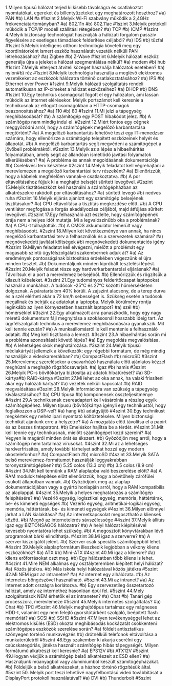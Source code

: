 1.Milyen típusú hálózat terjed ki kisebb távolságra és csatlakoztat nyomtatókat, egereket és billentyűzeteket egy meghatározott hoszthoz? #a) PAN #b) LAN #a #1szint
2.Melyik Wi-Fi szabvány működik a 2,4GHz frekvenciatartományban? #a) 802.11n #b) 802.11ac #1szint
3.Melyik protokoll működik a TCP/IP modell szállítási rétegében? #a) TCP #b) ICMP #1szint
4.Melyik biztonsági technológiát használják a hálózati forgalom passzív figyelésére az esetleges támadások felderítése céljából? #a) IDS #b) tűzfal #1szint
5.Melyik intelligens otthoni technológia követeli meg egy koordinátorként ismert eszköz használatát vezeték nélküli PAN létrehozásához? #a) Zigbee #b) Z-Wave #1szint
6.Melyik hálózati eszköz generálja újra a jeleket a hálózat szegmentálása nélkül? #a) modem #b) hub #1szint
7.Melyik elterjedt átviteli közeget használja hálózatok esetében? #a) nylon#b) réz #1szint
8.Melyik technológia használja a meglévő elektromos vezetékeket az eszközök hálózatra történő csatlakoztatásához? #a) IPS #b) Ethernet over Power #1szint
9.Melyik hálózati szolgáltatás rendeli automatikusan az IP-címeket a hálózat eszközeihez? #a) DHCP #b) DNS #1szint
10.Egy technikus csomagokat fogott el egy hálózaton, ami lassan működik az internet elérésekor. Melyik portszámot kell keresnie a technikusnak az elfogott csomagokban a HTTP-csomagok beazonosításához? #a) 110 #b) 80 #1szint
11.Mi jelzi a tápegység meghibásodását? #a) A számítógép egy POST hibakódot jelez. #b) A számítógép nem mindig indul el. #2szint
12.Miért fontos egy cégnek meggyőződni arról, hogy a számítógépek megelőző karbantartása megtörtént? #a) A megelőző karbantartás lehetővé teszi egy IT-menedzser számára, hogy ellenőrizze a számítógép telepített eszközeinek helyét és állapotát. #b) A megelőző karbantartás segít megvédeni a számítógépet a jövőbeli problémáktól. #2szint 
13.Melyik az a lépés a hibaelhárítás folyamatában, amely segít az állandóan ismétlődő javítási folyamatok elkerülésében? #a) A probléma és annak megoldásának dokumentációja #b) Cselekvési terv készítése #2szint
14.Melyik feladatot kell végrehajtani a merevlemezen a megelőző karbantartási terv részeként? #a) Ellenőrizzük, hogy a kábelek megfelelően vannak-e csatlakoztatva. #b) A por eltávolításához fújjuk ki a meghajtó belsejét sűrített levegővel. #2szint
15.Melyik tisztítóeszközt kell használni a számítógépházban az alkatrészekre rakódott por eltávolításához? #a) sűrített levegő #b) nedves ruha #2szint
16.Melyik eljárás ajánlott egy számítógép belsejének tisztításakor? #a) CPU eltávolítása a tisztítás megkezdése előtt. #b) A CPU ventilátor megfogása a forgás akadályozása céljából, majd átfújása sűrített levegővel. #2szint
17.Egy felhasználó azt észlelte, hogy számítógépének órája nem a helyes időt mutatja. Mi a legvalószínűbb oka a problémának? #a) A CPU-t túlhajtották. #b) A CMOS akkumulátor lemerült vagy meghibásodott. #2szint
18.Milyen két következménye van annak, ha nincs megelőző karbantartási terv a felhasználók és a szervezetek számára? #a) megnövekedett javítási költségek  #b) megnövekedett dokumentációs igény #2szint
19.Milyen feladatot kell elvégezni, mielőtt a problémát egy magasabb szintű ügyfélszolgálati szakembernek adjuk át? #a) Az eredmények pontosságának biztosítása érdekében végezzünk el újra minden tesztet. #b) Dokumentáljunk minden kipróbált tesztelési lépést. #2szint
20.Melyik feladat része egy hardverkarbantartási eljárásnak? #a) Távolítsuk el a port a merevlemez belsejéből. #b) Ellenőrizzük és rögzítsük a kilazult kábeleket. #3szint
21.Egy tudományos felderítőcsapat laptopokat használ a munkához. A tudósok -25°C és 27°C közötti hőmérsékleten dolgoznak. A páratartalom 40% körüli. A zajszint alacsony, de a terep durva és a szél elérheti akár a 72 km/h sebességet is. Szükség esetén a tudósok megállnak és beírják az adatokat a laptopba. Melyik körülmény rontja leginkább az ilyen környezetben használt laptopot? #a) szél #b) hőmérséklet #3szint
22.Egy alkalmazott arra panaszkodik, hogy egy nagy méretű dokumentum fájl megnyitása a szokásosnál hosszabb ideig tart. Az ügyfélszolgálati technikus a merevlemez meghibásodására gyanakszik. Mit kell tennie ezután? #a) A munkaállomásról le kell mentenie a felhasználó adatait. #b) Meg kell tisztítania a lemezt. #3szint
23.A hibaelhárítás során mi a probléma azonosítását követő lépés? #a) Egy megoldás megvalósítása. #b) A lehetséges okok meghatározása. #3szint
24.Melyik típusú médiakártyát jellemzik a következők: egy régebbi formátum, de még mindig használják a videokamerákban? #a) CompactFlash #b) microSD #3szint
25.Merevlemez szerelésekor a csavarhúzó használata előtt ajánlatos kézzel meghúzni a meghajtó rögzítőcsavarjait. #a) igaz #b) hamis #3szint
26.Melyik PC-s bővítőkártya biztosítja az adatok hibatűrését? #a) SD-kártya#b) RAID-kártya #3szint
27.Mi lehet az oka annak, ha valaki frissíteni akar egy hálózati kártyát? #a) vezeték nélküli kapcsolat #b) RAID megvalósítása #3szint
28.Melyik információra van szükség a tápegység kiválasztásához? #a) CPU típusa #b) komponensek összteljesítménye #4szint 
29.A technikusnak csereadaptert kell vásárolnia a részleg egyik számítógépéhez. Milyen típusú (bővítő)kártya igényli egy technikustól, hogy foglalkozzon a DSP-vel? #a) hang #b) adatgyűjtő #4szint
30.Egy technikust megkértek egy nehéz ipari nyomtató költöztetésére. Milyen biztonsági technikát ajánlunk erre a helyzetre? #a) A mozgatás előtt távolítsa el a papírt és az összes tintapatront. #b) Emeléskor hajlítsa be a térdét. #4szint
31.Mit kell tennie egy technikusnak, mielőtt számítógépet kezd szerelni? #a) Vegyen le magáról minden órát és ékszert. #b) Győződjön meg arról, hogy a számítógép nem tartalmaz vírusokat. #4szint
32.Mi az a lehetséges hardverfrissítés, amely további tárhelyet adhat hozzá egy modern okostelefonhoz? #a) CompactFlash #b) microSD #4szint
33.Melyik SATA belső merevlemez-formátumot használják leggyakrabban toronyszámítógépben? #a) 5.25 colos (13.3 cm) #b) 3.5 colos (8.9 cm) #4szint
34.Mit kell tennünk a RAM alaplapba való beszerelése előtt? #a) A RAM modulok telepítése előtt ellenőrizzük, hogy a bővítőhely zárófülei csukott állapotban vannak. #b) Győződjünk meg az alaplap dokumentációjában vagy a gyártó honlapján arról, hogy a RAM kompatibilis az alaplappal. #4szint
35.Melyik a helyes meghatározás a számítógép felépítésére? #a) Vezérlő egység, logisztikai egység, memória, háttértárak, be- és kimeneti egységek #b) Vezérlő egység, aritmetikai-logikai egység, memória, háttértárak, be- és kimeneti egységek #4szint
36.Milyen előnnyel járhat a LAN kialakítása? #a) Az internetkapcsolat megosztható a kliensek között. #b) Megnő az internetelérés sávszélessége #4szint
37.Melyik állítás igaz egy BIZTONSÁGOS hálózatra? #a) A helyi hálózat kiépítésével kevesebb nyomtatóra lehet szükség. #b) A megosztott könyvtárakban lévő programokat bárki elindíthatja. #4szint
38.Mi igaz a szerverre? #a) A szerver kiszolgálót jelent. #b) Szerver csak speciális számítógépből lehet. #4szint
39.Melyik alaplapformátum illeszkedik legjobban a vékony kliens eszközökhöz? #a) ATX #b) Mini-ATX #4szint
40.Mi igaz a kliensre? #a)  kliens erőforrásokat oszt meg. #b) Egy hálózatban több kliens is lehet. #4szint 
41.Mire NEM alkalmas egy osztályteremben kiépített helyi hálózat? #a)  Közös játékra. #b) Más iskola helyi hálózatával közös játékra #5szint
42.Mi NEM igaz az intranetre? #a)  Az internet egy alhálózata. #b) Az internetes böngészővel használható. #5szint
43.Mi az intranet? #a)  Az internet adott országra korlátozva. #b) Egy szervezetileg összetartozó hálózat, amely az internethez hasonlóan épül fel. #5szint
44.Mely szolgáltatások NEM érhetők el az intraneten? #a)  Chat #b) Tanári gép processzora, merevlemeze #5szint
45.Melyik internetes szolgáltatás? #a) Chat #b) TPC #5szint
46.Melyik meghajtótípus tartalmaz egy mágneses HDD-t, valamint egy nem felejtő gyorsítótárként szolgáló, beépített flash memóriát? #a) SCSI #b) SSHD #5szint
47.Milyen tevékenységgel lehet az elektromos kisülés (ESD) okozta meghibásodás kockázatát csökkenteni számítógépes eszközök szerelése során? #a) földelt antisztatikus szőnyegen történő munkavégzés #b) drótnélküli telefonok eltávolítása a munkaterületről #5szint
48.Egy szakember ki akarja cserélni egy csúcskategóriás, játékra használt számítógép hibás tápegységét. Milyen formátumú alkatrészt kell keresnie? #a) EPS12V #b) ATX12V #5szint
49.Hogyan védjük a számítógép belső alkatrészeit az ESD ellen? #a) Használjunk műanyagból vagy alumíniumból készült számítógépházakat. #b) Földeljük a belső alkatrészeket, a házhoz történő rögzítésük által. #5szint
50. Melyik port teszi lehetővé nagyfelbontású videó továbbítását a DisplayPort protokoll használatával? #a) DVI #b) Thunderbolt #5szint
